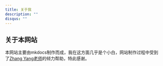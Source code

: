 ```yaml
---
title: 关于我
description: ""
disqus: ""
---
```


<style>
    .md-typeset h1 {
        color: orange;
    }
    .md-typeset h2 {
        color: black;
    }
</style>

## 关于本网站

本网站主要由mkdocs制作而成，我在这方面几乎是个小白，网站制作过程中受到了[Zhang Yang老师](https://yangzhang.site/)的倾力帮助，特此感谢。